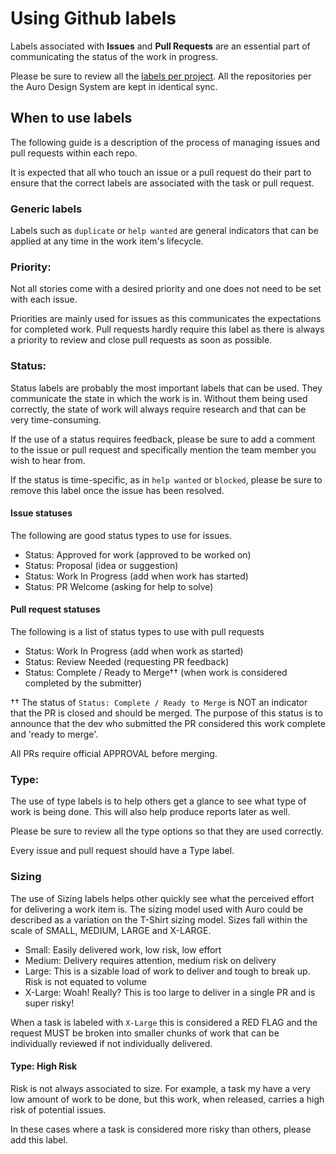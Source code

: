 # Using Github labels

Labels associated with **Issues** and **Pull Requests** are an essential part of communicating the status of the work in progress.

Please be sure to review all the [labels per project](https://github.com/AlaskaAirlines/auro_docs/labels). All the repositories per the Auro Design System are kept in identical sync.

## When to use labels

The following guide is a description of the process of managing issues and pull requests within each repo.

It is expected that all who touch an issue or a pull request do their part to ensure that the correct labels are associated with the task or pull request.

### Generic labels

Labels such as `duplicate` or `help wanted` are general indicators that can be applied at any time in the work item's lifecycle.

### Priority:

Not all stories come with a desired priority and one does not need to be set with each issue.

Priorities are mainly used for issues as this communicates the expectations for completed work. Pull requests hardly require this label as there is always a priority to review and close pull requests as soon as possible.

### Status:

Status labels are probably the most important labels that can be used. They communicate the state in which the work is in. Without them being used correctly, the state of work will always require research and that can be very time-consuming.

If the use of a status requires feedback, please be sure to add a comment to the issue or pull request and specifically mention the team member you wish to hear from.

If the status is time-specific, as in `help wanted` or `blocked`, please be sure to remove this label once the issue has been resolved.

#### Issue statuses

The following are good status types to use for issues.

* Status: Approved for work (approved to be worked on)
* Status: Proposal (idea or suggestion)
* Status: Work In Progress (add when work has started)
* Status: PR Welcome (asking for help to solve)

#### Pull request statuses

The following is a list of status types to use with pull requests

* Status: Work In Progress (add when work as started)
* Status: Review Needed (requesting PR feedback)
* Status: Complete / Ready to Merge†† (when work is considered completed by the submitter)

†† The status of `Status: Complete / Ready to Merge` is NOT an indicator that the PR is closed and should be merged. The purpose of this status is to announce that the dev who submitted the PR considered this work complete and 'ready to merge'.

All PRs require official APPROVAL before merging.

### Type:

The use of type labels is to help others get a glance to see what type of work is being done. This will also help produce reports later as well.

Please be sure to review all the type options so that they are used correctly.

Every issue and pull request should have a Type label.

### Sizing

The use of Sizing labels helps other quickly see what the perceived effort for delivering a work item is. The sizing model used with Auro could be described as a variation on the T-Shirt sizing model. Sizes fall within the scale of SMALL, MEDIUM, LARGE and X-LARGE.

* Small: Easily delivered work, low risk, low effort
* Medium: Delivery requires attention, medium risk on delivery
* Large: This is a sizable load of work to deliver and tough to break up. Risk is not equated to volume
* X-Large: Woah! Really? This is too large to deliver in a single PR and is super risky!

When a task is labeled with `X-Large` this is considered a RED FLAG and the request MUST be broken into smaller chunks of work that can be individually reviewed if not individually delivered.

#### Type: High Risk

Risk is not always associated to size. For example, a task my have a very low amount of work to be done, but this work, when released, carries a high risk of potential issues.

In these cases where a task is considered more risky than others, please add this label.
